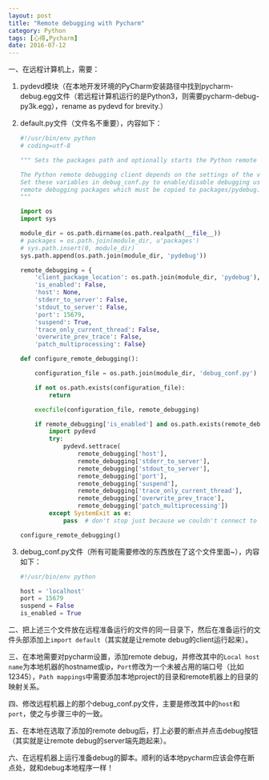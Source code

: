 ```yaml
---
layout: post
title: "Remote debugging with Pycharm"
category: Python
tags: [心得,Pycharm]
date: 2016-07-12
---
```


一、在远程计算机上，需要：

1. pydevd模块（在本地开发环境的PyCharm安装路径中找到pycharm-debug.egg文件（若远程计算机运行的是Python3，则需要pycharm-debug-py3k.egg），rename as pydevd for brevity.）

2. default.py文件（文件名不重要），内容如下：

   ```python
   #!/usr/bin/env python
   # coding=utf-8

   """ Sets the packages path and optionally starts the Python remote debugging client.

   The Python remote debugging client depends on the settings of the variables defined in debug_conf.py.
   Set these variables in debug_conf.py to enable/disable debugging using either the JetBrains PyCharm or Eclipse PyDev
   remote debugging packages which must be copied to packages/pydebug.
   """

   import os
   import sys

   module_dir = os.path.dirname(os.path.realpath(__file__))
   # packages = os.path.join(module_dir, u'packages')
   # sys.path.insert(0, module_dir)
   sys.path.append(os.path.join(module_dir, 'pydebug'))

   remote_debugging = {
       'client_package_location': os.path.join(module_dir, 'pydebug'),
       'is_enabled': False,
       'host': None,
       'stderr_to_server': False,
       'stdout_to_server': False,
       'port': 15679,
       'suspend': True,
       'trace_only_current_thread': False,
       'overwrite_prev_trace': False,
       'patch_multiprocessing': False}

   def configure_remote_debugging():

       configuration_file = os.path.join(module_dir, 'debug_conf.py')

       if not os.path.exists(configuration_file):
           return

       execfile(configuration_file, remote_debugging)

       if remote_debugging['is_enabled'] and os.path.exists(remote_debugging['client_package_location']):
           import pydevd
           try:
               pydevd.settrace(
                   remote_debugging['host'],
                   remote_debugging['stderr_to_server'],
                   remote_debugging['stdout_to_server'],
                   remote_debugging['port'],
                   remote_debugging['suspend'],
                   remote_debugging['trace_only_current_thread'],
                   remote_debugging['overwrite_prev_trace'],
                   remote_debugging['patch_multiprocessing'])
           except SystemExit as e:
               pass  # don't stop just because we couldn't connect to the debugger

   configure_remote_debugging()
   ```

3. debug_conf.py文件（所有可能需要修改的东西放在了这个文件里面~），内容如下：

   ```python
   #!/usr/bin/env python

   host = 'localhost'
   port = 15679
   suspend = False
   is_enabled = True
   ```


<!--break-->

二、把上述三个文件放在远程准备运行的文件的同一目录下，然后在准备运行的文件头部添加上`import default`（其实就是让remote debug的client运行起来）。

三、在本地需要对pycharm设置，添加remote debug，并修改其中的`Local host name`为本地机器的hostname或ip，`Port`修改为一个未被占用的端口号（比如12345），`Path mappings`中需要添加本地project的目录和remote机器上的目录的映射关系。

四、修改远程机器上的那个debug_conf.py文件，主要是修改其中的`host`和`port`，使之与步骤三中的一致。

五、在本地在选取了添加的remote debug后，打上必要的断点并点击debug按钮（其实就是让remote debug的server端先跑起来）。

六、在远程机器上运行准备debug的脚本。顺利的话本地pycharm应该会停在断点处，就和debug本地程序一样！